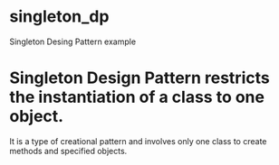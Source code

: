 # singleton_dp
Singleton Desing Pattern example 


# Singleton Design Pattern restricts the instantiation of a class to one object.
It is a type of creational pattern and involves only one class to create methods and specified objects.

